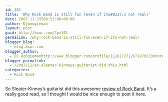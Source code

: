 ```yaml
---
id: 101
title: 'Why Rock Band is still fun (even if it&#8217;s not real)'
date: 2007-11-29T00:51:00+00:00
author: Djboogieman
layout: post
guid: http://kwur.com/?p=101
permalink: /why-rock-band-is-still-fun-even-if-its-not-real/
blogger_blog:
  - blog.kwur.com
blogger_author:
  - DJ Boogiemanhttp://www.blogger.com/profile/11281727126718795339noreply@blogger.com
blogger_permalink:
  - /2007/11/so-sleater-kinneys-guitarist-did-this.html
categories:
  - Rock Band
---
```

<div class="pf-content">
  <p>
    So Sleater-Kinney&#8217;s guitarist did this awesome <a href="http://www.slate.com/id/2177432">review of Rock Band</a>. It&#8217;s a really good read, so I thought I would be nice enough to post it here.
  </p>
</div>